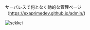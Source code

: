 サーバレスで何となく動的な管理ページ（https://exaprimedev.github.io/admin/)

![sekkei](https://user-images.githubusercontent.com/52816487/67840967-60aaec00-fb3a-11e9-9ca9-fb9e4b60e9b4.png)
